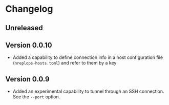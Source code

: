 # Changelog

## Unreleased

## Version 0.0.10

- Added a capability to define connection info in a host configuration file (`nreplops-hosts.toml`)
  and refer to them by a key

## Version 0.0.9

- Added an experimental capability to tunnel through an SSH connection.  See the
  `--port` option.
